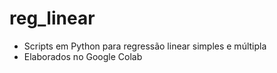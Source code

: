 # reg_linear
- Scripts em Python para regressão linear simples e múltipla
- Elaborados no Google Colab
